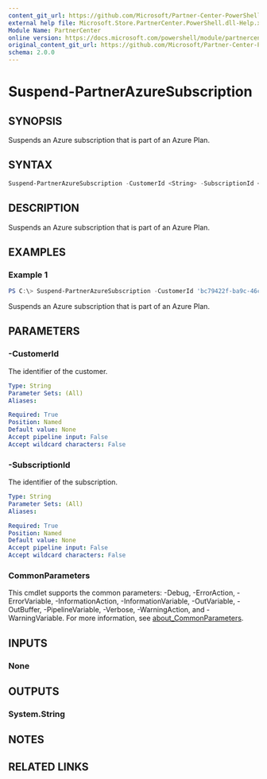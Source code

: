 ```yaml
---
content_git_url: https://github.com/Microsoft/Partner-Center-PowerShell/blob/master/docs/help/Suspend-PartnerAzureSubscription.md
external help file: Microsoft.Store.PartnerCenter.PowerShell.dll-Help.xml
Module Name: PartnerCenter
online version: https://docs.microsoft.com/powershell/module/partnercenter/Suspend-PartnerAzureSubscription
original_content_git_url: https://github.com/Microsoft/Partner-Center-PowerShell/blob/master/docs/help/Suspend-PartnerAzureSubscription.md
schema: 2.0.0
---
```


# Suspend-PartnerAzureSubscription

## SYNOPSIS
Suspends an Azure subscription that is part of an Azure Plan.

## SYNTAX

```powershell
Suspend-PartnerAzureSubscription -CustomerId <String> -SubscriptionId <String> [<CommonParameters>]
```

## DESCRIPTION
Suspends an Azure subscription that is part of an Azure Plan.

## EXAMPLES

### Example 1
```powershell
PS C:\> Suspend-PartnerAzureSubscription -CustomerId 'bc79422f-ba9c-46ce-99bf-d747d4721466' -SubscriptionId '3bf8bf31-8410-4dd6-87ba-eef5fd56e32b'
```

Suspends an Azure subscription that is part of an Azure Plan.

## PARAMETERS

### -CustomerId
The identifier of the customer.

```yaml
Type: String
Parameter Sets: (All)
Aliases:

Required: True
Position: Named
Default value: None
Accept pipeline input: False
Accept wildcard characters: False
```

### -SubscriptionId
The identifier of the subscription.

```yaml
Type: String
Parameter Sets: (All)
Aliases:

Required: True
Position: Named
Default value: None
Accept pipeline input: False
Accept wildcard characters: False
```

### CommonParameters
This cmdlet supports the common parameters: -Debug, -ErrorAction, -ErrorVariable, -InformationAction, -InformationVariable, -OutVariable, -OutBuffer, -PipelineVariable, -Verbose, -WarningAction, and -WarningVariable. For more information, see [about_CommonParameters](http://go.microsoft.com/fwlink/?LinkID=113216).

## INPUTS

### None

## OUTPUTS

### System.String

## NOTES

## RELATED LINKS
